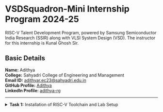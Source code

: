 #  VSDSquadron-Mini Internship Program 2024-25

RISC-V Talent Development Program, powered by Samsung Semiconductor India Research (SSIR) along with VLSI System Design (VSD). The instructor for this internship is Kunal Ghosh Sir.

##  Basic Details

**Name:** Adithya  
**College:** Sahyadri College of Engineering and Management  
**Email ID:** adithyar.ec23@sahyadri.edu.in  
**GitHub Profile:** [Adithya](https://github.com/adithyarg?tab=repositories)  
**LinkedIn Profile:** [adithya-rg](https://www.linkedin.com/in/adithya-rg-74a23b293/)

----------------------------------------------------------------------------------------------------------------

<details>
<summary><b>Task 1:</b> Installation of RISC-V Toolchain and Lab Setup</summary>   
<br>

### **1. Attended Workflow Session**
To understand the flow of all 6 tasks, a workflow session was attended as part of the project initiation.  
![Workflow Session](https://github.com/adithyarg/samsung-riscv/blob/bf97b46df7c167c4adeb9452fd71c22ff97f8572/Task%20-%201/program%20flow%20meeting.png)

---

### **2. Installed Ubuntu 18.04 LTS on Oracle Virtual Machine Box**
- Downloaded the RISC-V workshop VDI file.
- Installed Oracle VirtualBox and created a virtual machine with the following specifications:
  - **RAM:** 4 GB  
  - **CPU Cores:** 2  
  - **Operating System:** Linux-based Ubuntu 18.04 LTS
- Successfully set up the virtual environment and folder structure for further tasks.

![Ubuntu and VMBox Installation](https://github.com/adithyarg/samsung-riscv/blob/02f5373bd8c49656c3451b399060c7010b2eb032/Task%20-%201/Ubuntu%20and%20VMBox%20Installation.png)

---

### **3. Created and Tested a given Lab C Program**
- Opened the terminal in Ubuntu, navigated to the correct directory, installed Leafpad, created a new file, and wrote the given C program in the lab.
  ```bash
  $ cd
  $ sudo install leafpad
  $ leafpad sum1ton.c &

![Developed a C program.](https://github.com/adithyarg/samsung-riscv/blob/8d8861fddf455f28ee2bc3192204ddb8c48c007c/Task%20-%201/Code%20of%20C%20based%20lab.png)

---

### **4. Compiled and Executed the C Program**
- Compiled and executed the C program successfully in the terminal..
  ```bash
  $ gcc sum1ton.c
  $ ./a.out

![Executed a C program.](https://github.com/adithyarg/samsung-riscv/blob/36ab2b1e17f4fd08f3da0d9146c3c4f1af4fd923/Task%20-%201/Execution%20of%20C%20based%20lab.png)

  
------------------------------------------------------------------------------------------------------------------
